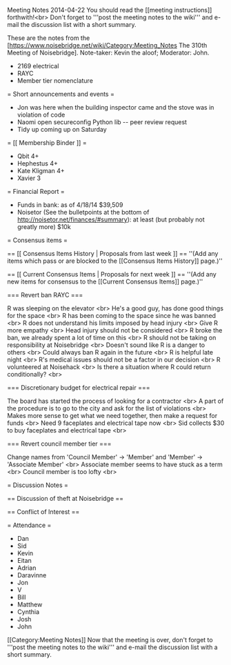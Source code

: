 Meeting Notes 2014-04-22 
 You should read the [[meeting instructions]] forthwith!&lt;br>
Don't forget to '''post the meeting notes to the wiki''' and e-mail the discussion list with a short summary.

These are the notes from the [https://www.noisebridge.net/wiki/Category:Meeting_Notes The 310th Meeting of Noisebridge]. Note-taker: Kevin the aloof; Moderator: John.
* 2169 electrical
* RAYC
* Member tier nomenclature
 
= Short announcements and events =
* Jon was here when the building inspector came and the stove was in violation of code
* Naomi open secureconfig Python lib -- peer review request
* Tidy up coming up on Saturday

= [[ Membership Binder ]] =
* Qbit 4+
* Hephestus 4+
* Kate Kligman 4+
* Xavier 3

= Financial Report =
* Funds in bank: as of 4/18/14 $39,509
* Noisetor (See the bulletpoints at the bottom of http://noisetor.net/finances/#summary): at least (but probably not greatly more) $10k 

= Consensus items =

== [[ Consensus Items History | Proposals from last week ]] ==
''(Add any items which pass or are blocked to the [[Consensus Items History]] page.)''

== [[ Current Consensus Items | Proposals for next week ]] ==
''(Add any new items for consensus to the [[Current Consensus Items]] page.)''

=== Revert ban RAYC ===

R was sleeping on the elevator &lt;br>
He's a good guy, has done good things for the space &lt;br>
R has been coming to the space since he was banned &lt;br>
R does not understand his limits imposed by head injury &lt;br>
Give R more empathy &lt;br>
Head injury should not be considered &lt;br>
R broke the ban, we already spent a lot of time on this &lt;br>
R should not be taking on responsibility at Noisebridge &lt;br>
Doesn't sound like R is a danger to others &lt;br>
Could always ban R again in the future &lt;br>
R is helpful late night &lt;br>
R's medical issues should not be a factor in our decision &lt;br>
R volunteered at Noisehack &lt;br>
Is there a situation where R could return conditionally? &lt;br>

=== Discretionary budget for electrical repair ===

The board has started the process of looking for a contractor &lt;br>
A part of the procedure is to go to the city and ask for the list of violations &lt;br>
Makes more sense to get what we need together, then make a request for funds &lt;br>
Need 9 faceplates and electrical tape now &lt;br>
Sid collects $30 to buy faceplates and electrical tape &lt;br>

=== Revert council member tier ===

Change names from 'Council Member' -> 'Member' and 'Member' -> 'Associate Member' &lt;br>
Associate member seems to have stuck as a term &lt;br>
Council member is too lofty &lt;br>

= Discussion Notes =

== Discussion of theft at Noisebridge ==

== Conflict of Interest ==

= Attendance =
* Dan
* Sid
* Kevin
* Eitan
* Adrian
* Daravinne
* Jon
* V
* Bill
* Matthew
* Cynthia
* Josh
* John

[[Category:Meeting Notes]]
Now that the meeting is over, don't forget to '''post the meeting notes to the wiki''' and e-mail the discussion list with a short summary.